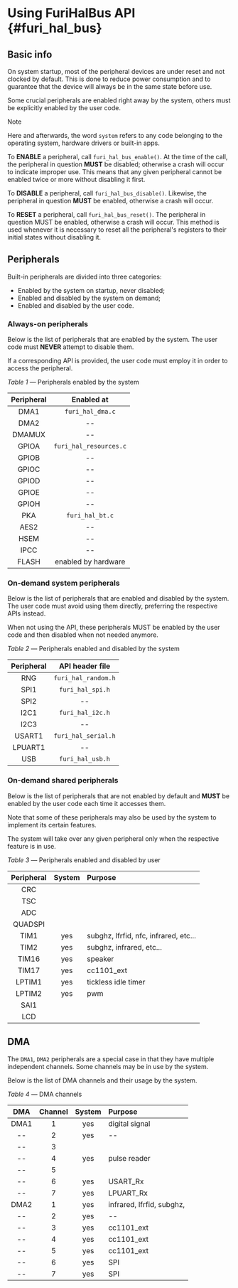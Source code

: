 # Using FuriHalBus API {#furi_hal_bus}

## Basic info

On system startup, most of the peripheral devices are under reset and not clocked by default. This is done to reduce power consumption and to guarantee that the device will always be in the same state before use.

Some crucial peripherals are enabled right away by the system, others must be explicitly enabled by the user code.

> [!NOTE]
>
> Here and afterwards, the word `system` refers to any code belonging to the operating system, 
> hardware drivers or built-in apps.

To **ENABLE** a peripheral, call `furi_hal_bus_enable()`. At the time of the call, the peripheral in question **MUST** be disabled; 
otherwise a crash will occur to indicate improper use. This means that any given peripheral cannot be enabled twice or more without disabling it first.

To **DISABLE** a peripheral, call `furi_hal_bus_disable()`. Likewise, the peripheral in question **MUST** be enabled, otherwise a crash will occur.

To **RESET** a peripheral, call `furi_hal_bus_reset()`. The peripheral in question MUST be enabled, otherwise a crash will occur. 
This method is used whenever it is necessary to reset all the peripheral's registers to their initial states without disabling it.

## Peripherals

Built-in peripherals are divided into three categories: 
- Enabled by the system on startup, never disabled;
- Enabled and disabled by the system on demand;
- Enabled and disabled by the user code.

### Always-on peripherals

Below is the list of peripherals that are enabled by the system. The user code must **NEVER** attempt to disable them. 

If a corresponding API is provided, the user code must employ it in order to access the peripheral.

*Table 1* — Peripherals enabled by the system

|  Peripheral   |         Enabled at          |
|:-------------:|:---------------------------:|
|     DMA1      |      `furi_hal_dma.c`       |
|     DMA2      |             --              |
|    DMAMUX     |             --              |
|     GPIOA     |   `furi_hal_resources.c`    |
|     GPIOB     |             --              |
|     GPIOC     |             --              |
|     GPIOD     |             --              |
|     GPIOE     |             --              |
|     GPIOH     |             --              |
|      PKA      |       `furi_hal_bt.c`       |
|     AES2      |             --              |
|     HSEM      |             --              |
|     IPCC      |             --              |
|     FLASH     |     enabled by hardware     |

### On-demand system peripherals

Below is the list of peripherals that are enabled and disabled by the system. The user code must avoid using them directly, preferring the respective APIs instead.

When not using the API, these peripherals MUST be enabled by the user code and then disabled when not needed anymore.

*Table 2* — Peripherals enabled and disabled by the system

|   Peripheral   |     API header file      |
|:--------------:|:------------------------:|
|      RNG       |   `furi_hal_random.h`    |
|      SPI1      |     `furi_hal_spi.h`     |
|      SPI2      |            --            |
|      I2C1      |     `furi_hal_i2c.h`     |
|      I2C3      |            --            |
|     USART1     |   `furi_hal_serial.h`    |
|    LPUART1     |            --            |
|      USB       |     `furi_hal_usb.h`     |

### On-demand shared peripherals

Below is the list of peripherals that are not enabled by default and **MUST** be enabled by the user code each time it accesses them. 

Note that some of these peripherals may also be used by the system to implement its certain features.

The system will take over any given peripheral only when the respective feature is in use.

*Table 3* — Peripherals enabled and disabled by user

| Peripheral | System | Purpose                                 |
|:----------:|:------:|:----------------------------------------|
|    CRC     |        |                                         |
|    TSC     |        |                                         |
|    ADC     |        |                                         |
|  QUADSPI   |        |                                         |
|    TIM1    |  yes   | subghz, lfrfid, nfc, infrared, etc...   |
|    TIM2    |  yes   | subghz, infrared, etc...                |
|   TIM16    |  yes   | speaker                                 |
|   TIM17    |  yes   | cc1101_ext                              |
|   LPTIM1   |  yes   | tickless idle timer                     |
|   LPTIM2   |  yes   | pwm                                     |
|    SAI1    |        |                                         |
|    LCD     |        |                                         |

## DMA

The `DMA1`, `DMA2` peripherals are a special case in that they have multiple independent channels. 
Some channels may be in use by the system.

Below is the list of DMA channels and their usage by the system.

*Table 4* — DMA channels

|  DMA   | Channel | System | Purpose                      |
|:------:|:-------:|:------:|:-----------------------------|
|  DMA1  |    1    |  yes   | digital signal               |
|   --   |    2    |  yes   | --                           |
|   --   |    3    |        |                              |
|   --   |    4    |  yes   | pulse reader                 |
|   --   |    5    |        |                              |
|   --   |    6    |  yes   | USART_Rx                     |
|   --   |    7    |  yes   | LPUART_Rx                    |
|  DMA2  |    1    |  yes   | infrared, lfrfid, subghz,    |
|   --   |    2    |  yes   | --                           |
|   --   |    3    |  yes   | cc1101_ext                   |
|   --   |    4    |  yes   | cc1101_ext                   |
|   --   |    5    |  yes   | cc1101_ext                   |
|   --   |    6    |  yes   | SPI                          |
|   --   |    7    |  yes   | SPI                          |
